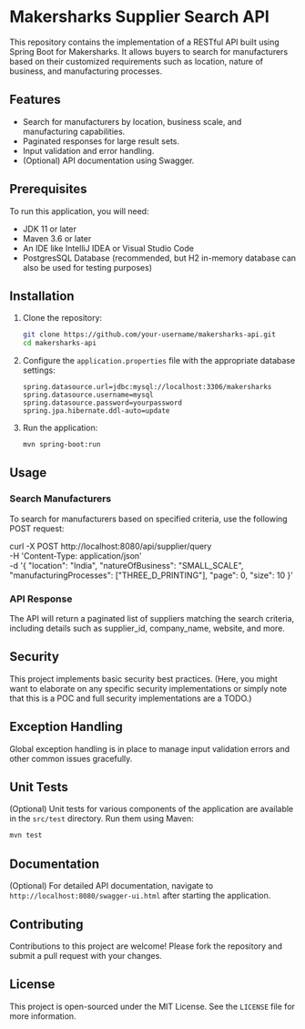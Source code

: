 # Makersharks Supplier Search API

This repository contains the implementation of a RESTful API built using Spring Boot for Makersharks. It allows buyers to search for manufacturers based on their customized requirements such as location, nature of business, and manufacturing processes.

## Features

* Search for manufacturers by location, business scale, and manufacturing capabilities.
* Paginated responses for large result sets.
* Input validation and error handling.
* (Optional) API documentation using Swagger.

## Prerequisites

To run this application, you will need:

* JDK 11 or later
* Maven 3.6 or later
* An IDE like IntelliJ IDEA or Visual Studio Code
* PostgresSQL Database (recommended, but H2 in-memory database can also be used for testing purposes)

## Installation

1. Clone the repository:

   ```bash
   git clone https://github.com/your-username/makersharks-api.git
   cd makersharks-api
   ```
2. Configure the `application.properties` file with the appropriate database settings:

   ```properties
   spring.datasource.url=jdbc:mysql://localhost:3306/makersharks
   spring.datasource.username=mysql
   spring.datasource.password=yourpassword
   spring.jpa.hibernate.ddl-auto=update
   ```
3. Run the application:

   ```bash
   mvn spring-boot:run
   ```

## Usage

### Search Manufacturers

To search for manufacturers based on specified criteria, use the following POST request:

curl -X POST http://localhost:8080/api/supplier/query \
-H 'Content-Type: application/json' \
-d '{
  "location": "India",
  "natureOfBusiness": "SMALL_SCALE",
  "manufacturingProcesses": ["THREE_D_PRINTING"],
  "page": 0,
  "size": 10
}'
### API Response

The API will return a paginated list of suppliers matching the search criteria, including details such as supplier\_id, company\_name, website, and more.

## Security

This project implements basic security best practices. (Here, you might want to elaborate on any specific security implementations or simply note that this is a POC and full security implementations are a TODO.)

## Exception Handling

Global exception handling is in place to manage input validation errors and other common issues gracefully.

## Unit Tests

(Optional) Unit tests for various components of the application are available in the `src/test` directory. Run them using Maven:

```bash
mvn test
```
## Documentation

(Optional) For detailed API documentation, navigate to `http://localhost:8080/swagger-ui.html` after starting the application.

## Contributing

Contributions to this project are welcome! Please fork the repository and submit a pull request with your changes.

## License

This project is open-sourced under the MIT License. See the `LICENSE` file for more information.
